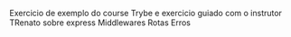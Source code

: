 Exercicio de exemplo do course  Trybe e exercicio guiado com o instrutor TRenato
sobre express
Middlewares
Rotas
Erros